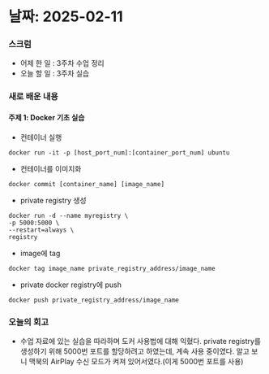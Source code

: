 # 날짜: 2025-02-11

### 스크럼
- 어제 한 일 : 3주차 수업 정리
- 오늘 할 일 : 3주차 실습

### 새로 배운 내용
#### 주제 1: Docker 기초 실습
- 컨테이너 실행
```
docker run -it -p [host_port_num]:[container_port_num] ubuntu
```

- 컨테이너를 이미지화
```
docker commit [container_name] [image_name]
```

- private registry 생성
```
docker run -d --name myregistry \
-p 5000:5000 \
--restart=always \
registry
```

- image에 tag
```
docker tag image_name private_registry_address/image_name
```

- private docker registry에 push
```
docker push private_registry_address/image_name
```

### 오늘의 회고
- 수업 자료에 있는 실습을 따라하며 도커 사용법에 대해 익혔다. private registry를 생성하기 위해 5000번 포트를 할당하려고 하였는데, 계속 사용 중이였다. 알고 보니 맥북의 AirPlay 수신 모드가 켜져 있어서였다.(이게 5000번 포트를 사용)
